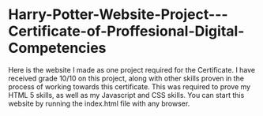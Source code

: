 # Harry-Potter-Website-Project---Certificate-of-Proffesional-Digital-Competencies
Here is the website I made as one project required for the Certificate. I have received grade 10/10 on this project, along with other skills proven in the process of working towards this certificate. This was required to prove my HTML 5 skills, as well as my Javascript and CSS skills.
You can start this website by running the index.html file with any browser.
